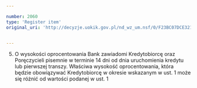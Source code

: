```yaml
---

number: 2060
type: 'Register item'
original_uri: 'http://decyzje.uokik.gov.pl/nd_wz_um.nsf/0/F23BC07DCE321017C12577CB00426A08?OpenDocument'


---
```


5. O wysokości oprocentowania Bank zawiadomi Kredytobiorcę oraz Poręczycieli pisemnie w terminie 14 dni od dnia uruchomienia kredytu lub pierwszej transzy. Właściwa wysokość oprocentowania, która będzie obowiązywać Kredytobiorcę w okresie wskazanym w ust. 1 może się różnić od wartości podanej w ust. 1
